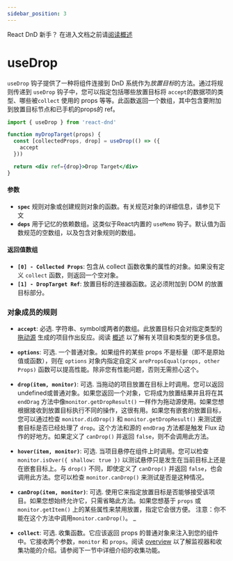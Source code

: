 ```yaml
---
sidebar_position: 3
---
```

React DnD 新手？  在进入文档之前请[阅读概述](../quick-start/overview)

# useDrop

`useDrop` 钩子提供了一种将组件连接到 DnD 系统作为*放置目标*的方法。通过将规则传递到 `useDrop` 钩子中，您可以指定包括哪些放置目标将 `accept`的数据项的类型、哪些被`collect` 使用的 props 等等。此函数返回一个数组，其中包含要附加到放置目标节点和已手机的props的 ref。

```jsx
import { useDrop } from 'react-dnd'

function myDropTarget(props) {
  const [collectedProps, drop] = useDrop(() => ({
    accept
  }))

  return <div ref={drop}>Drop Target</div>
}
```

#### 参数

- **`spec`** 规则对象或创建规则对象的函数。有关规范对象的详细信息，请参见下文
- **`deps`** 用于记忆的依赖数组。这类似于React内置的 `useMemo` 钩子。默认值为函数规范的空数组，以及包含对象规则的数组。

#### 返回值数组

- **`[0] - Collected Props`**: 包含从 collect 函数收集的属性的对象。如果没有定义 `collect` 函数，则返回一个空对象。
- **`[1] - DropTarget Ref`**: 放置目标的连接器函数。这必须附加到 DOM 的放置目标部分。
### 对象成员的规则

- **`accept`**: 必选. 字符串、symbol或两者的数组。此放置目标只会对指定类型的[拖动源](../hooks-api/useDrag) 生成的项目作出反应。阅读 [概述](../quick-start/Overview) 以了解有关项目和类型的更多信息。

* **`options`**: 可选. 一个普通对象。如果组件的某些 props 不是标量（即不是原始值或函数），则在 `options` 对象内指定自定义 `arePropsEqual(props, other Props)` 函数可以提高性能。除非您有性能问题，否则无需担心这个。

* **`drop(item, monitor)`**: 可选. 当拖动的项目放置在目标上时调用。您可以返回undefined或普通对象。如果您返回一个对象，它将成为放置结果并且将在其 `endDrag` 方法中像`monitor.getDropResult()` 一样作为拖动源使用。如果您想根据接收到放置目标执行不同的操作，这很有用。如果您有嵌套的放置目标，您可以通过检查 `monitor.didDrop()` 和 `monitor.getDropResult()` 来测试嵌套目标是否已经处理了 `drop`。这个方法和源的 `endDrag` 方法都是触发 Flux 动作的好地方。如果定义了 `canDrop()` 并返回 `false`，则不会调用此方法。

* **`hover(item, monitor)`**: 可选. 当项目悬停在组件上时调用。您可以检查 `monitor.isOver({ shallow: true })` 以测试悬停只是发生在当前目标上还是在嵌套目标上。与 `drop()` 不同，即使定义了 `canDrop()` 并返回 `false`，也会调用此方法。您可以检查 `monitor.canDrop()` 来测试是否是这种情况。

* **`canDrop(item, monitor)`**: 可选. 使用它来指定放置目标是否能够接受该项目。如果您想始终允许它，只需省略此方法。如果您想基于 `props` 或 `monitor.getItem()` 上的某些属性来禁用放置，指定它会很方便。 注意：你不能在这个方法中调用`monitor.canDrop()`。 _

- **`collect`**: 可选. 收集函数。它应该返回 props 的普通对象来注入到您的组件中。它接收两个参数，`monitor` 和 `props`。阅读 [overview](../quick-start/Overview) 以了解监视器和收集功能的介绍。请参阅下一节中详细介绍的收集功能。